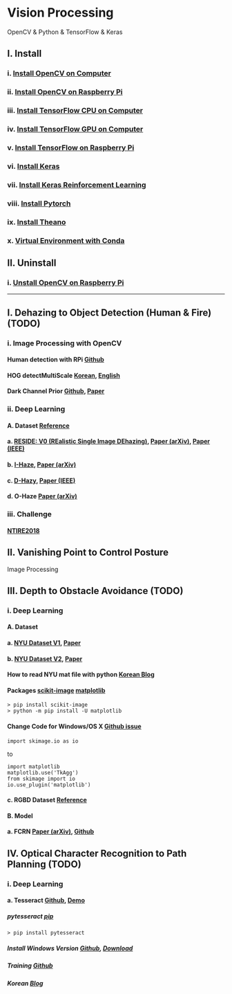 # Vision Processing
OpenCV & Python & TensorFlow & Keras

## I. Install
### i.    [Install OpenCV on Computer](https://github.com/inyong37/Vision/blob/master/Install/OpenCV-Computer.md)
### ii.   [Install OpenCV on Raspberry Pi](https://github.com/inyong37/Vision/blob/master/Install/OpenCV-RaspberryPi.md)
### iii.  [Install TensorFlow CPU on Computer](https://github.com/inyong37/Vision/blob/master/Install/TensorFlow-Computer-CPU.md)
### iv.   [Install TensorFlow GPU on Computer](https://github.com/inyong37/Vision/blob/master/Install/TensorFlow-Computer-GPU.md)
### v.    [Install TensorFlow on Raspberry Pi](https://github.com/inyong37/Vision/blob/master/Install/TensorFlow-RaspberryPi.md)
### vi.   [Install Keras](https://github.com/inyong37/Vision/blob/master/Install/Keras.md)
### vii.  [Install Keras Reinforcement Learning](https://github.com/inyong37/Vision/blob/master/Install/Keras-ReinforcementLearning.md)
### viii. [Install Pytorch](https://github.com/inyong37/Vision/blob/master/Install/Pytorch.md)
### ix. [Install Theano](https://github.com/inyong37/Vision/blob/master/Install/Theano.md)
### x. [Virtual Environment with Conda](https://github.com/inyong37/Vision/blob/master/Install/Virtual-Environment_conda.md)

## II. Uninstall
### i.    [Unstall OpenCV on Raspberry Pi](https://github.com/inyong37/Vision/blob/master/Uninstall/OpenCV-RaspberryPi.md)

----------

## I. Dehazing to Object Detection (Human & Fire) (TODO)
### i. Image Processing with OpenCV
#### Human detection with RPi [Github](https://github.com/OmalPerera/Human-detection-system-with-raspberry-Pi/blob/master/pi_surveillance.py)
#### HOG detectMultiScale [Korean](http://hamait.tistory.com/509), [English](https://www.pyimagesearch.com/2015/11/16/hog-detectmultiscale-parameters-explained/)
#### Dark Channel Prior [Github](https://github.com/anhenghuang/dehaze), [Paper](http://www.robots.ox.ac.uk/~vgg/rg/papers/hazeremoval.pdf)
### ii. Deep Learning
#### A. Dataset [Reference](https://www.researchgate.net/post/Is_there_exists_any_haze_fog_dust_smog_removal_images_data-set_with_ground_truth_images)
#### a. [RESIDE: V0 (REalistic Single Image DEhazing)](https://sites.google.com/view/reside-dehaze-datasets/reside-v0), [Paper (arXiv)](https://arxiv.org/pdf/1712.04143.pdf), [Paper (IEEE)](https://ieeexplore.ieee.org/stamp/stamp.jsp?arnumber=8451944)
#### b. [I-Haze](http://www.vision.ee.ethz.ch/ntire18/i-haze/), [Paper (arXiv)](https://arxiv.org/abs/1804.05091)
#### c. [D-Hazy](http://www.meo.etc.upt.ro/AncutiProjectPages/D_Hazzy_ICIP2016/), [Paper (IEEE)](https://ieeexplore.ieee.org/document/7532754)
#### d. O-Haze [Paper (arXiv)](https://arxiv.org/abs/1804.05101)
### iii. Challenge
#### [NTIRE2018](http://www.vision.ee.ethz.ch/ntire18/)

## II. Vanishing Point to Control Posture
Image Processing

## III. Depth to Obstacle Avoidance (TODO)
### i. Deep Learning
#### A. Dataset
#### a. [NYU Dataset V1](https://cs.nyu.edu/~silberman/datasets/nyu_depth_v1.html), [Paper](https://cs.nyu.edu/~silberman/papers/indoor_seg_struct_light.pdf)
#### b. [NYU Dataset V2](https://cs.nyu.edu/~silberman/datasets/nyu_depth_v2.html), [Paper](https://cs.nyu.edu/~silberman/papers/indoor_seg_support.pdf)
#### How to read NYU mat file with python [Korean Blog](https://ddokkddokk.tistory.com/21)
#### Packages [scikit-image](http://scikit-image.org/docs/dev/install.html) [matplotlib](https://matplotlib.org/users/installing.html)
```
> pip install scikit-image
> python -m pip install -U matplotlib
```

#### Change Code for Windows/OS X [Github issue](https://github.com/scikit-image/scikit-image/issues/2595)
```
import skimage.io as io
```
to 
```
import matplotlib
matplotlib.use('TkAgg')
from skimage import io
io.use_plugin('matplotlib')
```

#### c. RGBD Dataset [Reference](http://www.open3d.org/docs/tutorial/Basic/rgbd_images/index.html#)

#### B. Model
#### a. FCRN [Paper (arXiv)](https://arxiv.org/abs/1606.00373), [Github](https://github.com/iro-cp/FCRN-DepthPrediction)

## IV. Optical Character Recognition to Path Planning (TODO)
### i. Deep Learning
#### a. Tesseract [Github](https://github.com/tesseract-ocr/tesseract), [Demo](http://tesseract.projectnaptha.com/)
##### pytesseract [pip](https://pypi.org/project/pytesseract/)
```
> pip install pytesseract
```
##### Install Windows Version [Github](https://github.com/tesseract-ocr/tesseract/wiki#windows), [Download](https://github.com/UB-Mannheim/tesseract/wiki) 
##### Training [Github](https://github.com/tesseract-ocr/tesseract/wiki/TrainingTesseract-4.00)
##### Korean [Blog](https://webnautes.tistory.com/947)
